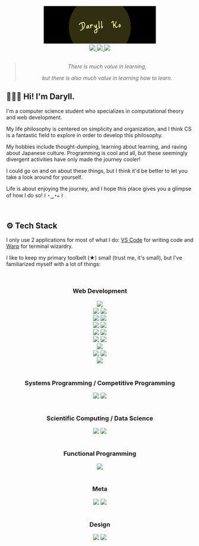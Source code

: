 <div align="center">
  <img src="assets/daryll.jpeg" width="60%" alt="banner">
</div>

<div align="center">
  <a href="https://twitter.com/daryll_ko" target="_blank" rel="noopener noreferrer">
    <img src="https://img.shields.io/static/v1?label=&logo=twitter&message=Twitter&labelColor=262A33&color=262A33">
  </a>
  <a href="https://anilist.co/user/daryll" target="_blank" rel="noopener noreferrer">
    <img src="https://img.shields.io/static/v1?label=&logo=anilist&message=AniList&labelColor=262A33&color=262A33">
  </a>
  <a href="https://www.linkedin.com/in/daryll-ko" target="_blank" rel="noopener noreferrer">
    <img src="https://img.shields.io/static/v1?label=&logo=linkedin&message=LinkedIn&labelColor=262A33&color=262A33">
  </a>
</div>

<br>

<div align="center">

>
> _There is much value in learning,_
>
> _but there is also much value in learning how to learn._
>

</div>

<h2>🙍🏻‍♂️ Hi! I'm Daryll.</h2>

I'm a computer science student who specializes in computational theory and web development.

My life philosophy is centered on simplicity and organization, and I think CS is a fantastic field to explore in order to develop this philosophy.

My hobbies include thought-dumping, learning about learning, and raving about Japanese culture. Programming is cool and all, but these seemingly divergent activities have only made the journey cooler!

I could go on and on about these things, but I think it'd be better to let you take a look around for yourself.

Life is about enjoying the journey, and I hope this place gives you a glimpse of how I do so! ꒰ ･‿･๑ ꒱

<br>

<h2>⚙️ Tech Stack</h2>

I only use 2 applications for most of what I do: [VS Code](https://code.visualstudio.com/) for writing code and [Warp](https://www.warp.dev/) for terminal wizardry.

I like to keep my primary toolbelt (★) small (trust me, it's small), but I've familiarized myself with a lot of things:

<br>

<div align="center">
  <h3>Web Development</h3>
  <div>
    <img src="https://img.shields.io/static/v1?label=&logo=html5&message=HTML& labelColor=262A33&color=262A33">
  </div>
  <div>
    <img src="https://img.shields.io/static/v1?label=&logo=styledcomponents&message=styled-components ★& labelColor=262A33&color=262A33">
    <img src="https://img.shields.io/static/v1?label=&logo=css3&message=CSS& labelColor=262A33&color=262A33">
  </div>
  <div>
    <img src="https://img.shields.io/static/v1?label=&logo=typescript&message=TypeScript ★&labelColor=262A33&color=262A33">
    <img src="https://img.shields.io/static/v1?label=&logo=javascript&message=JavaScript&labelColor=262A33&color=262A33">
  </div>
  <div>
    <img src="https://img.shields.io/static/v1?label=&logo=nextdotjs&message=Next.js ★&labelColor=262A33&color=262A33">
    <img src="https://img.shields.io/static/v1?label=&logo=react&message=React&labelColor=262A33&color=262A33">
  </div>
  <div>
    <img src="https://img.shields.io/static/v1?label=&logo=express&message=Express&labelColor=262A33&color=262A33">
    <img src="https://img.shields.io/static/v1?label=&logo=nodedotjs&message=Node.js&labelColor=262A33&color=262A33">
  </div>
  <div>
    <img src="https://img.shields.io/static/v1?label=&logo=redis&message=Redis&labelColor=262A33&color=262A33">
    <img src="https://img.shields.io/static/v1?label=&logo=mongodb&message=MongoDB&labelColor=262A33&color=262A33">
  </div>
  <div>
    <img src="https://img.shields.io/static/v1?label=&logo=graphql&message=GraphQL&labelColor=262A33&color=262A33">
  </div>
  <div>
    <img src="https://img.shields.io/static/v1?label=&logo=jest&message=Jest ★&labelColor=262A33&color=262A33">
    <img src="https://img.shields.io/static/v1?label=&logo=cypress&message=Cypress&labelColor=262A33&color=262A33">
  </div>
  <div>
    <img src="https://img.shields.io/static/v1?label=&logo=vite&message=Vite ★&labelColor=262A33&color=262A33">
  </div>
</div>

<br>

<div align="center">
  <h3>Systems Programming / Competitive Programming</h3>
  <img src="https://img.shields.io/static/v1?label=&logo=rust&message=Rust ★&labelColor=262A33&color=262A33">
  <img src="https://img.shields.io/static/v1?label=&logo=cplusplus&message=C%2b%2b&labelColor=262A33&color=262A33">
</div>

<br>

<div align="center">
  <h3>Scientific Computing / Data Science</h3>
  <img src="https://img.shields.io/static/v1?label=&logo=python&message=Julia ★&labelColor=262A33&color=262A33">
  <img src="https://img.shields.io/static/v1?label=&logo=python&message=Python&labelColor=262A33&color=262A33">
</div>

<br>

<div align="center">
  <h3>Functional Programming</h3>
  <img src="https://img.shields.io/static/v1?label=&logo=haskell&message=Haskell ★&labelColor=262A33&color=262A33">
</div>

<br>

<div align="center">
  <h3>Meta</h3>
  <img src="https://img.shields.io/static/v1?label=&logo=git&message=Git ★&labelColor=262A33&color=262A33">
  <img src="https://img.shields.io/static/v1?label=&logo=github&message=GitHub ★&labelColor=262A33&color=262A33">
</div>

<br>

<div align="center">
  <h3>Design</h3>
  <img src="https://img.shields.io/static/v1?label=&logo=canva&message=Canva ★&labelColor=262A33&color=262A33">
  <img src="https://img.shields.io/static/v1?label=&logo=figma&message=Figma&labelColor=262A33&color=262A33">
</div>
